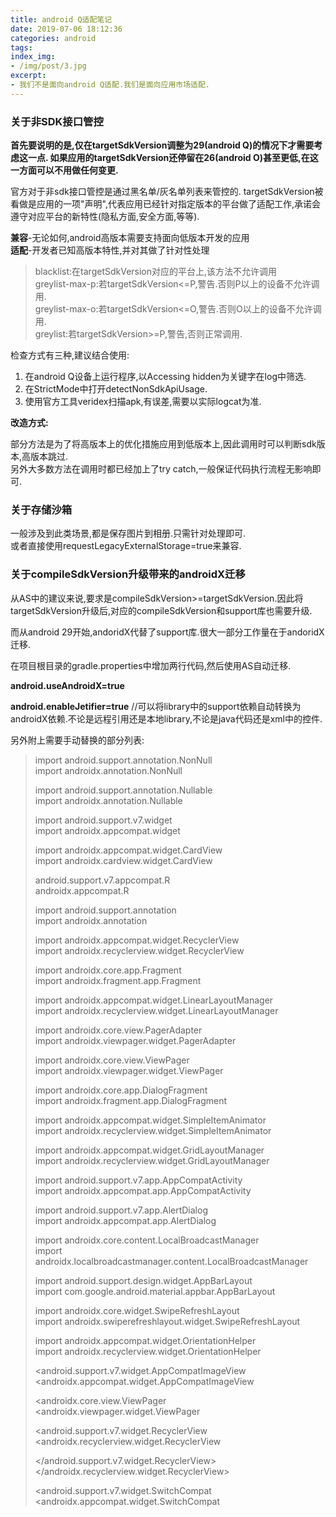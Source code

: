 ```yaml
---
title: android Q适配笔记
date: 2019-07-06 18:12:36
categories: android
tags:
index_img:
- /img/post/3.jpg
excerpt:
- 我们不是面向android Q适配.我们是面向应用市场适配.
---
```


### 关于非SDK接口管控

**首先要说明的是,仅在targetSdkVersion调整为29(android Q)的情况下才需要考虑这一点.
如果应用的targetSdkVersion还停留在26(android O)甚至更低,在这一方面可以不用做任何变更.**

官方对于非sdk接口管控是通过黑名单/灰名单列表来管控的.
targetSdkVersion被看做是应用的一项"声明",代表应用已经针对指定版本的平台做了适配工作,承诺会遵守对应平台的新特性(隐私方面,安全方面,等等).


**兼容**-无论如何,android高版本需要支持面向低版本开发的应用  
**适配**-开发者已知高版本特性,并对其做了针对性处理


> blacklist:在targetSdkVersion对应的平台上,该方法不允许调用  
> greylist-max-p:若targetSdkVersion<=P,警告.否则P以上的设备不允许调用.  
> greylist-max-o:若targetSdkVersion<=O,警告.否则O以上的设备不允许调用.  
> greylist:若targetSdkVersion>=P,警告,否则正常调用.

检查方式有三种,建议结合使用:

1. 在android Q设备上运行程序,以Accessing hidden为关键字在log中筛选.
2. 在StrictMode中打开detectNonSdkApiUsage.
3. 使用官方工具veridex扫描apk,有误差,需要以实际logcat为准.

**改造方式:**

部分方法是为了将高版本上的优化措施应用到低版本上,因此调用时可以判断sdk版本,高版本跳过.  
另外大多数方法在调用时都已经加上了try catch,一般保证代码执行流程无影响即可.

### 关于存储沙箱
一般涉及到此类场景,都是保存图片到相册.只需针对处理即可.  
或者直接使用requestLegacyExternalStorage=true来兼容.

### 关于compileSdkVersion升级带来的androidX迁移

从AS中的建议来说,要求是compileSdkVersion>=targetSdkVersion.因此将targetSdkVersion升级后,对应的compileSdkVersion和support库也需要升级.

而从android 29开始,andoridX代替了support库.很大一部分工作量在于andoridX迁移.

在项目根目录的gradle.properties中增加两行代码,然后使用AS自动迁移.

**android.useAndroidX=true**

**android.enableJetifier=true**
//可以将library中的support依赖自动转换为androidX依赖.不论是远程引用还是本地library,不论是java代码还是xml中的控件.

另外附上需要手动替换的部分列表:

> import android.support.annotation.NonNull  
> import androidx.annotation.NonNull
> 
>
> import android.support.annotation.Nullable  
> import androidx.annotation.Nullable
> 
> import android.support.v7.widget  
> import androidx.appcompat.widget
> 
> import androidx.appcompat.widget.CardView  
> import androidx.cardview.widget.CardView
> 
> android.support.v7.appcompat.R  
> androidx.appcompat.R
> 
> import android.support.annotation  
> import androidx.annotation
> 
> import androidx.appcompat.widget.RecyclerView  
> import androidx.recyclerview.widget.RecyclerView
> 
> import androidx.core.app.Fragment  
> import androidx.fragment.app.Fragment
> 
> import androidx.appcompat.widget.LinearLayoutManager  
> import androidx.recyclerview.widget.LinearLayoutManager
> 
> import androidx.core.view.PagerAdapter  
> import androidx.viewpager.widget.PagerAdapter
> 
> import androidx.core.view.ViewPager  
> import androidx.viewpager.widget.ViewPager
> 
> import androidx.core.app.DialogFragment  
> import androidx.fragment.app.DialogFragment
> 
> import androidx.appcompat.widget.SimpleItemAnimator  
> import androidx.recyclerview.widget.SimpleItemAnimator
> 
> import androidx.appcompat.widget.GridLayoutManager  
> import androidx.recyclerview.widget.GridLayoutManager
> 
> import android.support.v7.app.AppCompatActivity  
> import androidx.appcompat.app.AppCompatActivity
> 
> import android.support.v7.app.AlertDialog  
> import androidx.appcompat.app.AlertDialog
> 
> import androidx.core.content.LocalBroadcastManager  
> import androidx.localbroadcastmanager.content.LocalBroadcastManager
> 
> import android.support.design.widget.AppBarLayout  
> import com.google.android.material.appbar.AppBarLayout
> 
> import androidx.core.widget.SwipeRefreshLayout  
> import androidx.swiperefreshlayout.widget.SwipeRefreshLayout
> 
> import androidx.appcompat.widget.OrientationHelper  
> import androidx.recyclerview.widget.OrientationHelper
> 
> <android.support.v7.widget.AppCompatImageView  
> <androidx.appcompat.widget.AppCompatImageView
> 
> <androidx.core.view.ViewPager  
> <androidx.viewpager.widget.ViewPager
> 
> <android.support.v7.widget.RecyclerView  
> <androidx.recyclerview.widget.RecyclerView
> 
> </android.support.v7.widget.RecyclerView>  
> </androidx.recyclerview.widget.RecyclerView>
> 
> <android.support.v7.widget.SwitchCompat  
> <androidx.appcompat.widget.SwitchCompat

